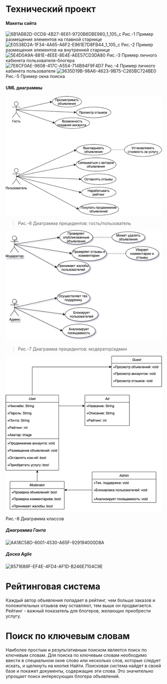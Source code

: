 # Технический проект
#### Макеты сайта 
![6B1AB82D-0CD8-4B27-8E61-9720B6DBE980_1_105_c](https://user-images.githubusercontent.com/66676653/84502662-d9297c00-acc9-11ea-8963-d76574f34081.jpeg)
Рис.-1 Пример размещения элементов на главной старнице 
![E0538D2A-1F34-4A65-A6F2-E961E7D8FB44_1_105_c](https://user-images.githubusercontent.com/66676653/84502912-42a98a80-acca-11ea-8b8d-e94bbbe37335.jpeg)
Рис.-2 Пример размещения элементов на внутренней старнице 
![5E4D0A9A-881E-4EEE-8E4E-AEE57CD3DA80](https://user-images.githubusercontent.com/66676653/84503023-771d4680-acca-11ea-8b5e-8ce78985d95f.jpeg)
Рис.-3 Пример личного кабинета пользователя-блогера
![7E6CF0AE-9608-417C-A554-714B94F9F4D7](https://user-images.githubusercontent.com/66676653/84503157-b51a6a80-acca-11ea-96dc-1aaffefe3e33.jpeg)
Рис.-4 Пример личного кабинета пользователя
![3635D19B-98A6-4623-9B75-C265BC724BE0](https://user-images.githubusercontent.com/66676653/84503199-cebbb200-acca-11ea-98d8-81cb4d8a24e8.jpeg)
Рис.-5 Пример окна поиска

#### UML диаграммы 
![Гость и пользователь](https://github.com/smolinap/BgTeam/blob/master/%D0%94%D0%B8%D0%B0%D0%B3%D1%80%D0%B0%D0%BC%D0%BC%D1%8B/%D0%93%D0%BE%D1%81%D1%82%D1%8C%20%D0%B8%20%D0%BF%D0%BE%D0%BB%D1%8C%D0%B7%D0%BE%D0%B2%D0%B0%D1%82%D0%B5%D0%BB%D1%8C.png)
>Рис.-6 Диаграмма прецедентов: гость/пользователь

![Модератор и админ](https://github.com/smolinap/BgTeam/blob/master/%D0%94%D0%B8%D0%B0%D0%B3%D1%80%D0%B0%D0%BC%D0%BC%D1%8B/%D0%9C%D0%BE%D0%B4%D0%B5%D1%80%D0%B0%D1%82%D0%BE%D1%80%20%D0%B8%20%D0%B0%D0%B4%D0%BC%D0%B8%D0%BD.png)

>Рис.-7 Диаграмма прецедентов: модератор/админ

![Диаграмма классов](https://github.com/smolinap/BgTeam/blob/master/%D0%94%D0%B8%D0%B0%D0%B3%D1%80%D0%B0%D0%BC%D0%BC%D1%8B/%D0%94%D0%B8%D0%B0%D0%B3%D1%80%D0%B0%D0%BC%D0%BC%D0%B0%20%D0%BA%D0%BB%D0%B0%D1%81%D1%81%D0%BE%D0%B2.png)

Рис.-8 Диаграмма классов

##### Диаграмма Ганта
![AA18C58D-6001-4530-A65F-929194000D8A](https://user-images.githubusercontent.com/66676653/84504467-0fb4c600-accd-11ea-8d0b-930ced73c099.jpeg)
##### Доска Agile
![8571686F-EF4E-4FD4-AF1D-B246E7104C9E](https://user-images.githubusercontent.com/66676653/84507511-fd895680-acd1-11ea-803f-1e77168629b5.jpeg)


# Рейтинговая система
Каждый автор объявления попадает в рейтинг, чем больше заказов и положительных отзывов ему оставляют, тем выше он продвигается. Рейтинг - важный показатель для блогеров, желающих приобрести услугу. 

# Поиск по ключевым словам
Наиболее простым и результативным поиском является поиск по ключевым словам. Для поиска по ключевым словам необходимо ввести в специальном окне слово или несколько слов, которые следует искать, и щелкнуть на кнопке Найти. Поисковая система найдет в своей базе и покажет документы, содержащие эти слова. Это значительно упрощает поиск интересующих блогера объявлений. 

